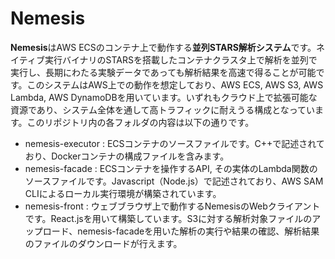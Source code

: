 # Nemesis
**Nemesis**はAWS ECSのコンテナ上で動作する**並列STARS解析システム**です。ネイティブ実行バイナリのSTARSを搭載したコンテナクラスタ上で解析を並列で実行し、長期にわたる実験データであっても解析結果を高速で得ることが可能です。このシステムはAWS上での動作を想定しており、AWS ECS, AWS S3, AWS Lambda, AWS DynamoDBを用いています。いずれもクラウド上で拡張可能な資源であり、システム全体を通して高トラフィックに耐えうる構成となっています。このリポジトリ内の各フォルダの内容は以下の通りです。

- nemesis-executor : ECSコンテナのソースファイルです。C++で記述されており、Dockerコンテナの構成ファイルを含みます。
- nemesis-facade : ECSコンテナを操作するAPI, その実体のLambda関数のソースファイルです。Javascript（Node.js）で記述されており、AWS SAM CLIによるローカル実行環境が構築されています。
- nemesis-front : ウェブブラウザ上で動作するNemesisのWebクライアントです。React.jsを用いて構築しています。S3に対する解析対象ファイルのアップロード、nemesis-facadeを用いた解析の実行や結果の確認、解析結果のファイルのダウンロードが行えます。